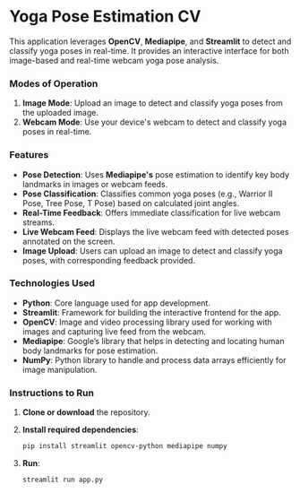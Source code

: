 # Yoga Pose Estimation CV

This application leverages **OpenCV**, **Mediapipe**, and **Streamlit** to detect and classify yoga poses in real-time. It provides an interactive interface for both image-based and real-time webcam yoga pose analysis.

### Modes of Operation

1. **Image Mode**: Upload an image to detect and classify yoga poses from the uploaded image.
2. **Webcam Mode**: Use your device's webcam to detect and classify yoga poses in real-time.

### Features

- **Pose Detection**: Uses **Mediapipe's** pose estimation to identify key body landmarks in images or webcam feeds.
- **Pose Classification**: Classifies common yoga poses (e.g., Warrior II Pose, Tree Pose, T Pose) based on calculated joint angles.
- **Real-Time Feedback**: Offers immediate classification for live webcam streams.
- **Live Webcam Feed**: Displays the live webcam feed with detected poses annotated on the screen.
- **Image Upload**: Users can upload an image to detect and classify yoga poses, with corresponding feedback provided.

### Technologies Used

- **Python**: Core language used for app development.
- **Streamlit**: Framework for building the interactive frontend for the app.
- **OpenCV**: Image and video processing library used for working with images and capturing live feed from the webcam.
- **Mediapipe**: Google’s library that helps in detecting and locating human body landmarks for pose estimation.
- **NumPy**: Python library to handle and process data arrays efficiently for image manipulation.

### Instructions to Run

1. **Clone or download** the repository.

2. **Install required dependencies**:
   ```bash
   pip install streamlit opencv-python mediapipe numpy
3. **Run**:
   ```bash
   streamlit run app.py


